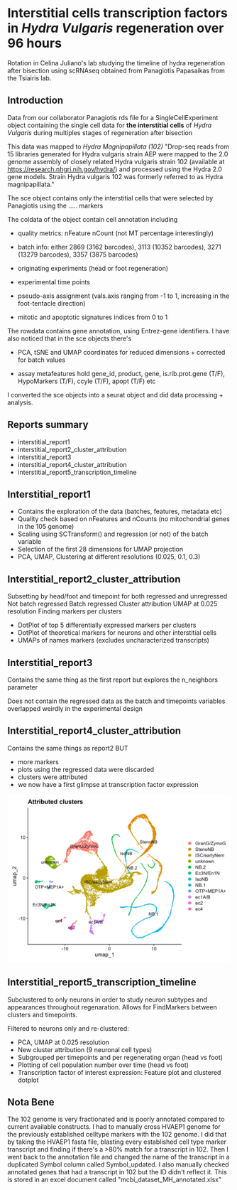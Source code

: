 # Interstitial cells transcription factors in *Hydra Vulgaris* regeneration over 96 hours

Rotation in Celina Juliano's lab studying the timeline of hydra regeneration after bisection using scRNAseq obtained from Panagiotis Papasaikas from the Tsiairis lab.

## Introduction

Data from our collaborator Panagiotis rds file for a SingleCellExperiment object containing the single cell data for **the interstitial cells** of *Hydra Vulgaris* during multiples stages of regeneration after bisection

This data was mapped to *Hydra Magnipapillata (102)* "Drop-seq reads from 15 libraries generated for Hydra vulgaris strain AEP were mapped to the 2.0 genome assembly of closely related Hydra vulgaris strain 102
(available at <https://research.nhgri.nih.gov/hydra/>) and processed using the Hydra 2.0 gene models. Strain Hydra vulgaris 102 was formerly referred to as Hydra magnipapillata."

The sce object contains only the interstitial cells that were selected by Panagiotis using the ..... markers

The coldata of the object contain cell annotation including

-   quality metrics: nFeature nCount (not MT percentage interestingly)

-   batch info: either 2869 (3162 barcodes), 3113 (10352 barcodes), 3271
    (13279 barcodes), 3357 (3875 barcodes)

-   originating experiments (head or foot regeneration)

-   experimental time points

-   pseudo-axis assignment (vals.axis ranging from -1 to 1, increasing in
    the foot-tentacle direction)

-   mitotic and apoptotic signatures indices from 0 to 1

The rowdata contains gene annotation, using Entrez-gene identifiers. I
have also noticed that in the sce objects there's

-   PCA, tSNE and UMAP coordinates for reduced dimensions + corrected
    for batch values

-   assay metafeatures hold gene_id, product, gene, is.rib.prot.gene
    (T/F), HypoMarkers (T/F), ccyle (T/F), apopt (T/F) etc

I converted the sce objects into a seurat object and did data processing + analysis.

## Reports summary

-    interstitial_report1
-    interstitial_report2_cluster_attribution
-    interstitial_report3
-    interstitial_report4_cluster_attribution
-    interstitial_report5_transcription_timeline

## Interstitial_report1

-    Contains the exploration of the data (batches, features, metadata etc)
-    Quality check based on nFeatures and nCounts (no mitochondrial genes in the 105 genome)
-    Scaling using SCTransform() and regression (or not) of the batch variable
-    Selection of the first 28 dimensions for UMAP projection
-    PCA, UMAP, Clustering at different resolutions (0.025, 0.1, 0.3)

## Interstitial_report2_cluster_attribution

Subsetting by head/foot and timepoint for both regressed and unregressed
Not batch regressed
Batch regressed
Cluster attribution
UMAP at 0.025 resolution
Finding markers per clusters
-    DotPlot of top 5 differentially expressed markers per clusters
-    DotPlot of theoretical markers for neurons and other interstitial cells
-    UMAPs of names markers (excludes uncharacterized transcripts)

## Interstitial_report3

Contains the same thing as the first report but explores the n_neighbors parameter

Does not contain the regressed data as the batch and timepoints variables overlapped weirdly in the experimental design

## Interstitial_report4_cluster_attribution

Contains the same things as report2 BUT
-    more markers
-    plots using the regressed data were discarded
-    clusters were attributed
-    we now have a first glimpse at transcription factor expression

![image](figures/interstitial/attr_clusters_all.png)

## Interstitial_report5_transcription_timeline

Subclustered to only neurons in order to study neuron subtypes and appearances throughout regenaration.
Allows for FindMarkers between clusters and timepoints.

Filtered to neurons only and re-clustered:

-    PCA, UMAP at 0.025 resolution
-    New cluster attribution (9 neuronal cell types)
-    Subgrouped per timepoints and per regenerating organ (head vs foot)
-    Plotting of cell population number over time (head vs foot)
-    Transcription factor of interest expression: Feature plot and clustered dotplot

## Nota Bene

The 102 genome is very fractionated and is poorly annotated compared to current available constructs.
I had to manually cross HVAEP1 genome for the previously established celltype markers with the 102 genome.
I did that by taking the HVAEP1 fasta file, blasting every established cell type marker transcript and finding if there's a >80% match for a transcript in 102. 
Then I went back to the annotation file and changed the name of the transcript in a duplicated Symbol column called Symbol_updated.
I also manually checked annotated genes that had a transcript in 102 but the ID didn't reflect it.
This is stored in an excel document called "mcbi_dataset_MH_annotated.xlsx"








